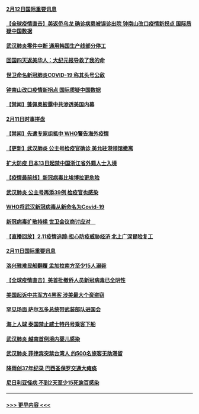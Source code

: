 #### [2月12日国际重要讯息](../pages/prog202/a102775437.md?t=02122044) 
#### [【全球疫情直击】美返侨乌龙 确诊病患被误诊出院 钟南山改口疫情新拐点 国际质疑中国数据](../pages/prog202/a102775378.md?t=02122044) 
#### [武汉肺炎零件中断 通用韩国生产线部分停工](../pages/prog202/a102775365.md?t=02122044) 
#### [回国四天返美华人：大纪元报导救了我的命](../pages/prog202/a102775342.md?t=02122044) 
#### [世卫命名新冠肺炎COVID-19 称其头号公敌](../pages/prog202/a102775196.md?t=02122044) 
#### [钟南山改口疫情新拐点 国际质疑中国数据](../pages/prog202/a102775178.md?t=02122044) 
#### [【禁闻】蓬佩奥披露中共渗透美国内幕](../pages/prog202/a102775129.md?t=02122044) 
#### [2月11日时事拼盘](../pages/prog202/a102775140.md?t=02122044) 
#### [【禁闻】先遣专家组抵中 WHO警告海外疫情](../pages/prog202/a102775112.md?t=02122044) 
#### [【更新】武汉肺炎 公主号检疫官确诊 美允驻港领馆撤离](../pages/prog202/a102770740.md?t=02122044) 
#### [扩大防疫 日本13日起禁中国浙江省外籍人士入境](../pages/prog202/a102775051.md?t=02122044) 
#### [【疫情最前线】新冠病毒比埃博拉更危险](../pages/prog202/a102775043.md?t=02122044) 
#### [武汉肺炎 公主号再添39例 检疫官也感染](../pages/prog202/a102775031.md?t=02122044) 
#### [WHO将武汉新冠病毒从新命名为Covid-19](../pages/prog202/a102774891.md?t=02122044) 
#### [新冠病毒扩散持续 世卫会议商讨应对　](../pages/prog202/a102774850.md?t=02122044) 
#### [【直播回放】2.11疫情追踪:担心防疫威胁经济 北上广深冒险复工](../pages/prog202/a102774741.md?t=02122044) 
#### [2月11日国际重要讯息](../pages/prog202/a102774621.md?t=02122044) 
#### [洛兴雅难民船翻覆 孟加拉南方至少15人溺毙](../pages/prog202/a102774586.md?t=02122044) 
#### [【全球疫情直击】美首批撤侨人员新冠病毒已全阴性](../pages/prog202/a102774523.md?t=02122044) 
#### [美国起诉中共军方4黑客 涉美最大个资盗窃](../pages/prog202/a102774508.md?t=02122044) 
#### [罕见场面  萨尔瓦多总统带武装部队进国会](../pages/prog202/a102774494.md?t=02122044) 
#### [海上人球 泰国禁止威士特丹号乘客下船](../pages/prog202/a102774384.md?t=02122044) 
#### [武汉肺炎 越南首例境内婴儿感染](../pages/prog202/a102774365.md?t=02122044) 
#### [武汉肺炎 菲律宾突禁台湾人 约500名旅客无助滞留](../pages/prog202/a102774288.md?t=02122044) 
#### [降雨创37年纪录 巴西圣保罗交通大瘫痪](../pages/prog202/a102774273.md?t=02122044) 
#### [尼日利亚怪病 不到2天至少15死逾百感染](../pages/prog202/a102774260.md?t=02122044) 

----
#### [ >>> 更早内容 <<< ](../indexes/prog202-earlier.md)
